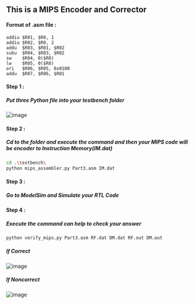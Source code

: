This is a MIPS Encoder and Corrector  
-
#### Format of .asm file : 
```
addiu $R01, $R0, 1         
addiu $R02, $R0, 2         
addu  $R03, $R01, $R02     
subu  $R04, $R03, $R02     
sw    $R04, 0($R0)         
lw    $R05, 0($R0)         
ori   $R06, $R05, 0x0100   
addu  $R07, $R06, $R01
```  

#### Step 1 :  
##### Put three Python file into your testbench folder  
![image](https://github.com/user-attachments/assets/c83902fc-4596-4bdd-a384-f14d2f6570a9)  

#### Step 2 : 
##### Cd to the folder and execute the command and then your MIPS code will be encoder to Instruction Memory(IM.dat)  
```bash
cd .\testbench\  
python mips_assembler.py Part3.asm IM.dat  
```  

#### Step 3 : 
##### Go to ModelSim and Simulate your RTL Code  

#### Step 4 : 
##### Execute the command can help to check your answer  
```bash
python verify_mips.py Part3.asm RF.dat DM.dat RF.out DM.out
```  
##### If Correct  
![image](https://github.com/user-attachments/assets/1a05b0eb-aca2-41d5-b3a7-4f4f70ebb3f0)
##### If Noncorrect  
![image](https://github.com/user-attachments/assets/d3a6c948-2e1a-44c5-ad4a-4da1cebf7b4e)  


